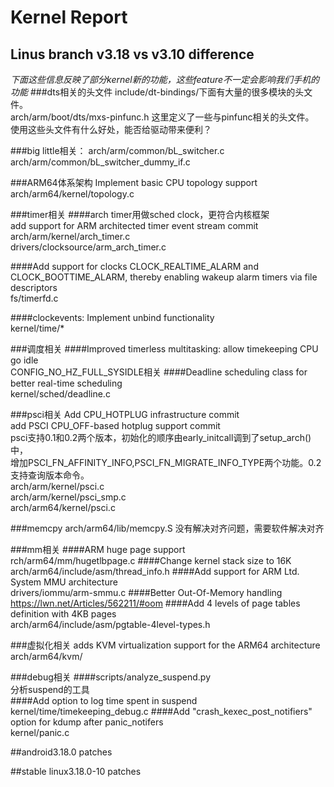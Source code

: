 # Kernel Report

## Linus branch v3.18 vs v3.10 difference
*下面这些信息反映了部分kernel新的功能，这些feature不一定会影响我们手机的功能*
###dts相关的头文件
include/dt-bindings/下面有大量的很多模块的头文件。  
arch/arm/boot/dts/mxs-pinfunc.h 这里定义了一些与pinfunc相关的头文件。  
使用这些头文件有什么好处，能否给驱动带来便利？

###big little相关：
arch/arm/common/bL_switcher.c  
arch/arm/common/bL_switcher_dummy_if.c

###ARM64体系架构
Implement basic CPU topology support  
arch/arm64/kernel/topology.c

###timer相关
####arch timer用做sched clock，更符合内核框架  
add support for ARM architected timer event stream commit  
arch/arm/kernel/arch_timer.c  
drivers/clocksource/arm_arch_timer.c

####Add support for clocks CLOCK_REALTIME_ALARM and CLOCK_BOOTTIME_ALARM, thereby enabling wakeup alarm timers via file descriptors  
fs/timerfd.c

####clockevents: Implement unbind functionality  
kernel/time/*

###调度相关
####Improved timerless multitasking: allow timekeeping CPU go idle  
CONFIG_NO_HZ_FULL_SYSIDLE相关
####Deadline scheduling class for better real-time scheduling  
kernel/sched/deadline.c

###psci相关
Add CPU_HOTPLUG infrastructure commit  
add PSCI CPU_OFF-based hotplug support commit  
psci支持0.1和0.2两个版本，初始化的顺序由early_initcall调到了setup_arch()中，  
增加PSCI_FN_AFFINITY_INFO,PSCI_FN_MIGRATE_INFO_TYPE两个功能。0.2支持查询版本命令。  
arch/arm/kernel/psci.c  
arch/arm/kernel/psci_smp.c  
arch/arm64/kernel/psci.c  

###memcpy
arch/arm64/lib/memcpy.S 没有解决对齐问题，需要软件解决对齐

###mm相关
####ARM huge page support  
rch/arm64/mm/hugetlbpage.c
####Change kernel stack size to 16K  
arch/arm64/include/asm/thread_info.h
####Add support for ARM Ltd. System MMU architecture  
drivers/iommu/arm-smmu.c
####Better Out-Of-Memory handling  
https://lwn.net/Articles/562211/#oom
####Add 4 levels of page tables definition with 4KB pages  
arch/arm64/include/asm/pgtable-4level-types.h

###虚拟化相关
adds KVM virtualization support for the ARM64 architecture  
arch/arm64/kvm/

###debug相关
####scripts/analyze_suspend.py  
分析suspend的工具  
####Add option to log time spent in suspend  
kernel/time/timekeeping_debug.c
####Add "crash_kexec_post_notifiers" option for kdump after panic_notifers  
kernel/panic.c

##android3.18.0 patches

##stable linux3.18.0-10 patches